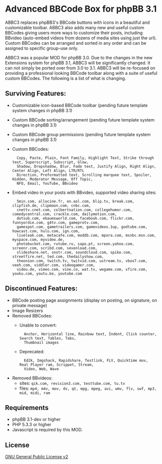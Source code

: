# Advanced BBCode Box for phpBB 3.1

ABBC3 replaces phpBB3's BBCode buttons with icons in a beautiful and customizable toolbar. ABBC3 also adds many new and useful custom BBCodes giving users more ways to customize their posts, including BBvideo (auto-embed videos from dozens of media sites using just the url). Custom BBCodes can be arranged and sorted in any order and can be assigned to specific group-use only.

ABBC3 was a popular MOD for phpBB 3.0. Due to the changes in the new Extensions system for phpBB 3.1, ABBC3 will be significantly changed. It can not simply be ported over from 3.0 to 3.1. ABBC3 will be re-focused on providing a professional looking BBCode toolbar along with a suite of useful custom BBCodes. The following is a list of what is changing.

## Surviving Features:
* Customizable icon-based BBCode toolbar (pending future template system changes in phpBB 3.1)
* Custom BBCode sorting/arrangement (pending future template system changes in phpBB 3.1)
* Custom BBCode group permissions (pending future template system changes in phpBB 3.1)
* Custom BBCodes:

		Copy, Paste, Plain, Font Family, Highlight Text, Strike through text, Superscript, Subscript, Glow,
		Shadow, Dropshadow, Blur, Fade text, Justify Align, Right Align, Center Align, Left Align, LTR/RTL
		Direction, Preformatted text, Scrolling marquee text, Spoiler, Hidden, Moderator Message, Off Topic,
		NFO, Email, YouTube, BBvideo

* Embed video in your posts with BBvideo, supported video sharing sites:

		5min.com, allocine.fr, on.aol.com, blip.tv, break.com, clipfish.de, clipmoon.com, cnbc.com,
		cnettv.cnet.com, colbertnation.com, collegehumor.com, comedycentral.com, crackle.com, dailymotion.com,
		dotsub.com, ebaumsworld.com, facebook.com, flickr.com, funnyordie.com, g4tv.com, gameprotv.com,
		gamespot.com, gametrailers.com, gamevideos.1up, godtube.com, howcast.com, hulu.com, ign.com,
		liveleak.com, metacafe.com, moddb.com, mpora.com, msnbc.msn.com, myspace.com, myvideo.de,
		photobucket.com, rutube.ru, sapo.pt, screen.yahoo.com, screenr.com, scribd.com, sevenload.com,
		slideshare.net, snotr.com, soundcloud.com, spike.com, streetfire.net, ted.com, thedailyshow.com,
		theonion.com, twitch.tv, twitvid.com, ustream.tv, vbox7.com, veoh.com, viddler.com, videogamer.com,
		videu.de, vimeo.com, vine.co, wat.tv, wegame.com, xfire.com, youku.com, youtu.be, youtube.com

## Discontinued Features:
* BBCode posting page assignments (display on posting, on signature, on private message)
* Image Resizers
* Removed BBCodes:
	- Unable to convert:

			Anchor, Horizontal line, Rainbow text, Indent, Click counter, Search text, Tables, Tabs, 
			Thumbnail images

	- Deprecated:

			Ed2k, Imgshack, Rapidshare, Testlink, FLV, Quicktime mov, Real Player ram, Scrippet, Stream, 
			Video, Web, Wave

* Removed BBvideos:
	- sites: `qik.com, revision3.com, testtube.com, tu.tv`
	- files: `mp4, m4v, mov, dv, qt, mpg, mpeg, avi, wmv, flv, swf, mp3, mid, midi, ram`

## Requirements
* phpBB 3.1-dev or higher
* PHP 5.3.3 or higher
* Javascript is required by this MOD.

## License
[GNU General Public License v2](http://opensource.org/licenses/GPL-2.0)
